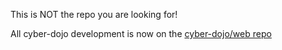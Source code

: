 
 This is NOT the repo you are looking for!
 
 All cyber-dojo development is now on the [cyber-dojo/web repo](https://github.com/cyber-dojo/web)
 
